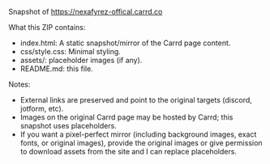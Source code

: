 Snapshot of https://nexafyrez-offical.carrd.co

What this ZIP contains:
- index.html: A static snapshot/mirror of the Carrd page content.
- css/style.css: Minimal styling.
- assets/: placeholder images (if any).
- README.md: this file.

Notes:
- External links are preserved and point to the original targets (discord, jotform, etc).
- Images on the original Carrd page may be hosted by Carrd; this snapshot uses placeholders.
- If you want a pixel-perfect mirror (including background images, exact fonts, or original images),
  provide the original images or give permission to download assets from the site and I can replace placeholders.
